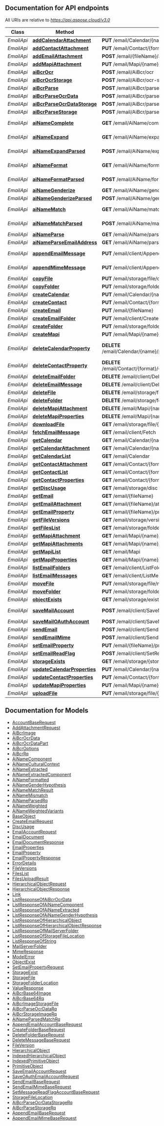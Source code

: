 
## Documentation for API endpoints

All URIs are relative to *https://api.aspose.cloud/v3.0*

Class | Method | HTTP request | Description
------------ | ------------- | ------------- | -------------
*EmailApi* | [**addCalendarAttachment**](EmailApi.md#addcalendarattachment) | **PUT** /email/Calendar/{name}/attachments/{attachment} | Adds an attachment to iCalendar file             
*EmailApi* | [**addContactAttachment**](EmailApi.md#addcontactattachment) | **PUT** /email/Contact/{format}/{name}/attachments/{attachment} | Add attachment to contact document             
*EmailApi* | [**addEmailAttachment**](EmailApi.md#addemailattachment) | **POST** /email/{fileName}/attachments/{attachmentName} | Adds an attachment to Email document             
*EmailApi* | [**addMapiAttachment**](EmailApi.md#addmapiattachment) | **PUT** /email/Mapi/{name}/attachments/{attachment} | Add attachment to document             
*EmailApi* | [**aiBcrOcr**](EmailApi.md#aibcrocr) | **POST** /email/AiBcr/ocr | Ocr images             
*EmailApi* | [**aiBcrOcrStorage**](EmailApi.md#aibcrocrstorage) | **POST** /email/AiBcr/ocr-storage | Ocr images from storage             
*EmailApi* | [**aiBcrParse**](EmailApi.md#aibcrparse) | **POST** /email/AiBcr/parse | Parse images to vCard properties             
*EmailApi* | [**aiBcrParseOcrData**](EmailApi.md#aibcrparseocrdata) | **POST** /email/AiBcr/parse-ocr-data | Parse OCR data to vCard properties             
*EmailApi* | [**aiBcrParseOcrDataStorage**](EmailApi.md#aibcrparseocrdatastorage) | **POST** /email/AiBcr/parse-ocr-data-storage | Parse vCards from OCR data and save them to Storage             
*EmailApi* | [**aiBcrParseStorage**](EmailApi.md#aibcrparsestorage) | **POST** /email/AiBcr/parse-storage | Parse images from storage to vCard files             
*EmailApi* | [**aiNameComplete**](EmailApi.md#ainamecomplete) | **GET** /email/AiName/complete | The call proposes k most probable names for given starting characters             
*EmailApi* | [**aiNameExpand**](EmailApi.md#ainameexpand) | **GET** /email/AiName/expand | Expands a person&#39;s name into a list of possible alternatives using options for expanding instructions             
*EmailApi* | [**aiNameExpandParsed**](EmailApi.md#ainameexpandparsed) | **POST** /email/AiName/expand-parsed | Expands a person&#39;s parsed name into a list of possible alternatives using options for expanding instructions             
*EmailApi* | [**aiNameFormat**](EmailApi.md#ainameformat) | **GET** /email/AiName/format | Formats a person&#39;s name in correct case and name order using options for formatting instructions             
*EmailApi* | [**aiNameFormatParsed**](EmailApi.md#ainameformatparsed) | **POST** /email/AiName/format-parsed | Formats a person&#39;s parsed name in correct case and name order using options for formatting instructions             
*EmailApi* | [**aiNameGenderize**](EmailApi.md#ainamegenderize) | **GET** /email/AiName/genderize | Detect person&#39;s gender from name string             
*EmailApi* | [**aiNameGenderizeParsed**](EmailApi.md#ainamegenderizeparsed) | **POST** /email/AiName/genderize-parsed | Detect person&#39;s gender from parsed name             
*EmailApi* | [**aiNameMatch**](EmailApi.md#ainamematch) | **GET** /email/AiName/match | Compare people&#39;s names. Uses options for comparing instructions             
*EmailApi* | [**aiNameMatchParsed**](EmailApi.md#ainamematchparsed) | **POST** /email/AiName/match-parsed | Compare people&#39;s parsed names and attributes. Uses options for comparing instructions             
*EmailApi* | [**aiNameParse**](EmailApi.md#ainameparse) | **GET** /email/AiName/parse | Parse name to components             
*EmailApi* | [**aiNameParseEmailAddress**](EmailApi.md#ainameparseemailaddress) | **GET** /email/AiName/parse-email-address | Parse person&#39;s name out of an email address             
*EmailApi* | [**appendEmailMessage**](EmailApi.md#appendemailmessage) | **PUT** /email/client/Append | Adds an email from *.eml file to specified folder in email account             
*EmailApi* | [**appendMimeMessage**](EmailApi.md#appendmimemessage) | **PUT** /email/client/AppendMime | Adds an email from MIME to specified folder in email account             
*EmailApi* | [**copyFile**](EmailApi.md#copyfile) | **PUT** /email/storage/file/copy/{srcPath} | Copy file
*EmailApi* | [**copyFolder**](EmailApi.md#copyfolder) | **PUT** /email/storage/folder/copy/{srcPath} | Copy folder
*EmailApi* | [**createCalendar**](EmailApi.md#createcalendar) | **PUT** /email/Calendar/{name} | Create calendar file             
*EmailApi* | [**createContact**](EmailApi.md#createcontact) | **PUT** /email/Contact/{format}/{name} | Create contact document             
*EmailApi* | [**createEmail**](EmailApi.md#createemail) | **PUT** /email/{fileName} | Create an email document             
*EmailApi* | [**createEmailFolder**](EmailApi.md#createemailfolder) | **PUT** /email/client/CreateFolder | Create new folder in email account             
*EmailApi* | [**createFolder**](EmailApi.md#createfolder) | **PUT** /email/storage/folder/{path} | Create the folder
*EmailApi* | [**createMapi**](EmailApi.md#createmapi) | **PUT** /email/Mapi/{name} | Create new document             
*EmailApi* | [**deleteCalendarProperty**](EmailApi.md#deletecalendarproperty) | **DELETE** /email/Calendar/{name}/properties/{memberName}/{index} | Deletes indexed property by index and name. To delete Reminder attachment, use path ReminderAttachment/{ReminderIndex}/{AttachmentIndex}             
*EmailApi* | [**deleteContactProperty**](EmailApi.md#deletecontactproperty) | **DELETE** /email/Contact/{format}/{name}/properties/{memberName}/{index} | Delete property from indexed property list             
*EmailApi* | [**deleteEmailFolder**](EmailApi.md#deleteemailfolder) | **DELETE** /email/client/DeleteFolder | Delete a folder in email account             
*EmailApi* | [**deleteEmailMessage**](EmailApi.md#deleteemailmessage) | **DELETE** /email/client/DeleteMessage | Delete message from email account by id             
*EmailApi* | [**deleteFile**](EmailApi.md#deletefile) | **DELETE** /email/storage/file/{path} | Delete file
*EmailApi* | [**deleteFolder**](EmailApi.md#deletefolder) | **DELETE** /email/storage/folder/{path} | Delete folder
*EmailApi* | [**deleteMapiAttachment**](EmailApi.md#deletemapiattachment) | **DELETE** /email/Mapi/{name}/attachments/{attachment} | Remove attachment from document             
*EmailApi* | [**deleteMapiProperties**](EmailApi.md#deletemapiproperties) | **DELETE** /email/Mapi/{name}/properties | Delete document properties             
*EmailApi* | [**downloadFile**](EmailApi.md#downloadfile) | **GET** /email/storage/file/{path} | Download file
*EmailApi* | [**fetchEmailMessage**](EmailApi.md#fetchemailmessage) | **GET** /email/client/Fetch | Fetch message mime from email account             
*EmailApi* | [**getCalendar**](EmailApi.md#getcalendar) | **GET** /email/Calendar/{name}/properties | Get calendar file properties             
*EmailApi* | [**getCalendarAttachment**](EmailApi.md#getcalendarattachment) | **GET** /email/Calendar/{name}/attachments/{attachment} | Get iCalendar document attachment by name             
*EmailApi* | [**getCalendarList**](EmailApi.md#getcalendarlist) | **GET** /email/Calendar | Get iCalendar files list in folder on storage             
*EmailApi* | [**getContactAttachment**](EmailApi.md#getcontactattachment) | **GET** /email/Contact/{format}/{name}/attachments/{attachment} | Get attachment file by name             
*EmailApi* | [**getContactList**](EmailApi.md#getcontactlist) | **GET** /email/Contact/{format} | Get contact list from storage folder             
*EmailApi* | [**getContactProperties**](EmailApi.md#getcontactproperties) | **GET** /email/Contact/{format}/{name}/properties | Get contact document properties             
*EmailApi* | [**getDiscUsage**](EmailApi.md#getdiscusage) | **GET** /email/storage/disc | Get disc usage
*EmailApi* | [**getEmail**](EmailApi.md#getemail) | **GET** /email/{fileName} | Get email document             
*EmailApi* | [**getEmailAttachment**](EmailApi.md#getemailattachment) | **GET** /email/{fileName}/attachments/{attachment} | Get email attachment by name             
*EmailApi* | [**getEmailProperty**](EmailApi.md#getemailproperty) | **GET** /email/{fileName}/properties/{propertyName} | Get an email document property by its name             
*EmailApi* | [**getFileVersions**](EmailApi.md#getfileversions) | **GET** /email/storage/version/{path} | Get file versions
*EmailApi* | [**getFilesList**](EmailApi.md#getfileslist) | **GET** /email/storage/folder/{path} | Get all files and folders within a folder
*EmailApi* | [**getMapiAttachment**](EmailApi.md#getmapiattachment) | **GET** /email/Mapi/{name}/attachments/{attachment} | Get document attachment as file stream             
*EmailApi* | [**getMapiAttachments**](EmailApi.md#getmapiattachments) | **GET** /email/Mapi/{name}/attachments | Get document attachment list             
*EmailApi* | [**getMapiList**](EmailApi.md#getmapilist) | **GET** /email/Mapi | Get document list from storage folder             
*EmailApi* | [**getMapiProperties**](EmailApi.md#getmapiproperties) | **GET** /email/Mapi/{name}/properties | Get document properties             
*EmailApi* | [**listEmailFolders**](EmailApi.md#listemailfolders) | **GET** /email/client/ListFolders | Get folders list in email account             
*EmailApi* | [**listEmailMessages**](EmailApi.md#listemailmessages) | **GET** /email/client/ListMessages | Get messages from folder, filtered by query             
*EmailApi* | [**moveFile**](EmailApi.md#movefile) | **PUT** /email/storage/file/move/{srcPath} | Move file
*EmailApi* | [**moveFolder**](EmailApi.md#movefolder) | **PUT** /email/storage/folder/move/{srcPath} | Move folder
*EmailApi* | [**objectExists**](EmailApi.md#objectexists) | **GET** /email/storage/exist/{path} | Check if file or folder exists
*EmailApi* | [**saveMailAccount**](EmailApi.md#savemailaccount) | **POST** /email/client/SaveMailAccount | Create email account file (*.account) with login/password authentication             
*EmailApi* | [**saveMailOAuthAccount**](EmailApi.md#savemailoauthaccount) | **POST** /email/client/SaveMailOAuthAccount | Create email account file (*.account) with OAuth             
*EmailApi* | [**sendEmail**](EmailApi.md#sendemail) | **POST** /email/client/Send | Send an email from *.eml file located on storage             
*EmailApi* | [**sendEmailMime**](EmailApi.md#sendemailmime) | **POST** /email/client/SendMime | Send an email specified by MIME in request             
*EmailApi* | [**setEmailProperty**](EmailApi.md#setemailproperty) | **PUT** /email/{fileName}/properties/{propertyName} | Set email document property value             
*EmailApi* | [**setEmailReadFlag**](EmailApi.md#setemailreadflag) | **POST** /email/client/SetReadFlag | Sets \&quot;Message is read\&quot; flag             
*EmailApi* | [**storageExists**](EmailApi.md#storageexists) | **GET** /email/storage/{storageName}/exist | Check if storage exists
*EmailApi* | [**updateCalendarProperties**](EmailApi.md#updatecalendarproperties) | **PUT** /email/Calendar/{name}/properties | Update calendar file properties             
*EmailApi* | [**updateContactProperties**](EmailApi.md#updatecontactproperties) | **PUT** /email/Contact/{format}/{name}/properties | Update contact document properties             
*EmailApi* | [**updateMapiProperties**](EmailApi.md#updatemapiproperties) | **PUT** /email/Mapi/{name}/properties | Update document properties             
*EmailApi* | [**uploadFile**](EmailApi.md#uploadfile) | **PUT** /email/storage/file/{path} | Upload file


## Documentation for Models

 - [AccountBaseRequest](AccountBaseRequest.md)
 - [AddAttachmentRequest](AddAttachmentRequest.md)
 - [AiBcrImage](AiBcrImage.md)
 - [AiBcrOcrData](AiBcrOcrData.md)
 - [AiBcrOcrDataPart](AiBcrOcrDataPart.md)
 - [AiBcrOptions](AiBcrOptions.md)
 - [AiBcrRq](AiBcrRq.md)
 - [AiNameComponent](AiNameComponent.md)
 - [AiNameCulturalContext](AiNameCulturalContext.md)
 - [AiNameExtracted](AiNameExtracted.md)
 - [AiNameExtractedComponent](AiNameExtractedComponent.md)
 - [AiNameFormatted](AiNameFormatted.md)
 - [AiNameGenderHypothesis](AiNameGenderHypothesis.md)
 - [AiNameMatchResult](AiNameMatchResult.md)
 - [AiNameMismatch](AiNameMismatch.md)
 - [AiNameParsedRq](AiNameParsedRq.md)
 - [AiNameWeighted](AiNameWeighted.md)
 - [AiNameWeightedVariants](AiNameWeightedVariants.md)
 - [BaseObject](BaseObject.md)
 - [CreateEmailRequest](CreateEmailRequest.md)
 - [DiscUsage](DiscUsage.md)
 - [EmailAccountRequest](EmailAccountRequest.md)
 - [EmailDocument](EmailDocument.md)
 - [EmailDocumentResponse](EmailDocumentResponse.md)
 - [EmailProperties](EmailProperties.md)
 - [EmailProperty](EmailProperty.md)
 - [EmailPropertyResponse](EmailPropertyResponse.md)
 - [ErrorDetails](ErrorDetails.md)
 - [FileVersions](FileVersions.md)
 - [FilesList](FilesList.md)
 - [FilesUploadResult](FilesUploadResult.md)
 - [HierarchicalObjectRequest](HierarchicalObjectRequest.md)
 - [HierarchicalObjectResponse](HierarchicalObjectResponse.md)
 - [Link](Link.md)
 - [ListResponseOfAiBcrOcrData](ListResponseOfAiBcrOcrData.md)
 - [ListResponseOfAiNameComponent](ListResponseOfAiNameComponent.md)
 - [ListResponseOfAiNameExtracted](ListResponseOfAiNameExtracted.md)
 - [ListResponseOfAiNameGenderHypothesis](ListResponseOfAiNameGenderHypothesis.md)
 - [ListResponseOfHierarchicalObject](ListResponseOfHierarchicalObject.md)
 - [ListResponseOfHierarchicalObjectResponse](ListResponseOfHierarchicalObjectResponse.md)
 - [ListResponseOfMailServerFolder](ListResponseOfMailServerFolder.md)
 - [ListResponseOfStorageFileLocation](ListResponseOfStorageFileLocation.md)
 - [ListResponseOfString](ListResponseOfString.md)
 - [MailServerFolder](MailServerFolder.md)
 - [MimeResponse](MimeResponse.md)
 - [ModelError](ModelError.md)
 - [ObjectExist](ObjectExist.md)
 - [SetEmailPropertyRequest](SetEmailPropertyRequest.md)
 - [StorageExist](StorageExist.md)
 - [StorageFile](StorageFile.md)
 - [StorageFolderLocation](StorageFolderLocation.md)
 - [ValueResponse](ValueResponse.md)
 - [AiBcrBase64Image](AiBcrBase64Image.md)
 - [AiBcrBase64Rq](AiBcrBase64Rq.md)
 - [AiBcrImageStorageFile](AiBcrImageStorageFile.md)
 - [AiBcrParseOcrDataRq](AiBcrParseOcrDataRq.md)
 - [AiBcrStorageImageRq](AiBcrStorageImageRq.md)
 - [AiNameParsedMatchRq](AiNameParsedMatchRq.md)
 - [AppendEmailAccountBaseRequest](AppendEmailAccountBaseRequest.md)
 - [CreateFolderBaseRequest](CreateFolderBaseRequest.md)
 - [DeleteFolderBaseRequest](DeleteFolderBaseRequest.md)
 - [DeleteMessageBaseRequest](DeleteMessageBaseRequest.md)
 - [FileVersion](FileVersion.md)
 - [HierarchicalObject](HierarchicalObject.md)
 - [IndexedHierarchicalObject](IndexedHierarchicalObject.md)
 - [IndexedPrimitiveObject](IndexedPrimitiveObject.md)
 - [PrimitiveObject](PrimitiveObject.md)
 - [SaveEmailAccountRequest](SaveEmailAccountRequest.md)
 - [SaveOAuthEmailAccountRequest](SaveOAuthEmailAccountRequest.md)
 - [SendEmailBaseRequest](SendEmailBaseRequest.md)
 - [SendEmailMimeBaseRequest](SendEmailMimeBaseRequest.md)
 - [SetMessageReadFlagAccountBaseRequest](SetMessageReadFlagAccountBaseRequest.md)
 - [StorageFileLocation](StorageFileLocation.md)
 - [AiBcrParseOcrDataStorageRq](AiBcrParseOcrDataStorageRq.md)
 - [AiBcrParseStorageRq](AiBcrParseStorageRq.md)
 - [AppendEmailBaseRequest](AppendEmailBaseRequest.md)
 - [AppendEmailMimeBaseRequest](AppendEmailMimeBaseRequest.md)



